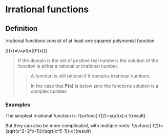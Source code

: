 # Irrational functions
## Definition
Irrational functions consist of at least one squared polynomial function.

\[f(x)=\sqrt[n]{P(x)}\]

> If the domain is the set of positive real numbers the solution of the function is either a rational or irrational number.
>> A function is still rational if it contains irrational numbers.
>> 
>> In the case that **P(x)** is below zero the functions solution is a complex number. 

### Examples

The simplest irrational function is:
!{svfunc} f(2)=sqrt(x):x !{result}

But they can also be more complicated, with multiple roots:
!{svfunc} f(2)=(sqrt(x^2+2*x-1))/(sqrt(x^5-1)):x !{result}